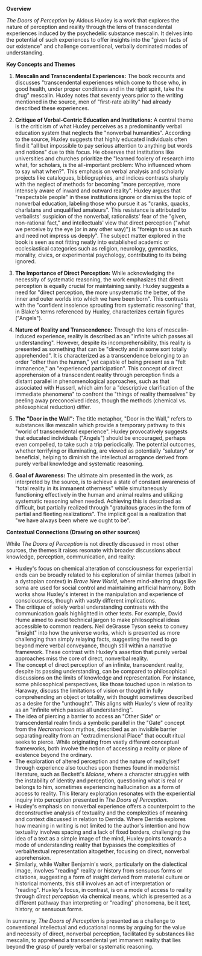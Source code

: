 **Overview**

_The Doors of Perception_ by Aldous Huxley is a work that explores the nature of perception and reality through the lens of transcendental experiences induced by the psychedelic substance mescalin. It delves into the potential of such experiences to offer insights into the "given facts of our existence" and challenge conventional, verbally dominated modes of understanding.

**Key Concepts and Themes**

1. **Mescalin and Transcendental Experiences:** The book recounts and discusses "transcendental experiences which come to those who, in good health, under proper conditions and in the right spirit, take the drug" mescalin. Huxley notes that seventy years prior to the writing mentioned in the source, men of "first-rate ability" had already described these experiences.
    
2. **Critique of Verbal-Centric Education and Institutions:** A central theme is the criticism of what Huxley perceives as a predominantly verbal education system that neglects the "nonverbal humanities". According to the source, Huxley suggests that highly educated individuals often find it "all but impossible to pay serious attention to anything but words and notions" due to this focus. He observes that institutions like universities and churches prioritize the "learned foolery of research into what, for scholars, is the all-important problem: Who influenced whom to say what when?". This emphasis on verbal analysis and scholarly projects like catalogues, bibliographies, and indices contrasts sharply with the neglect of methods for becoming "more perceptive, more intensely aware of inward and outward reality". Huxley argues that "respectable people" in these institutions ignore or dismiss the topic of nonverbal education, labeling those who pursue it as "cranks, quacks, charlatans and unqualified amateurs". This resistance is attributed to verbalists' suspicion of the nonverbal, rationalists' fear of the "given, non-rational fact," and intellectuals' view that direct perception ("what we perceive by the eye (or in any other way)") is "foreign to us as such and need not impress us deeply". The subject matter explored in the book is seen as not fitting neatly into established academic or ecclesiastical categories such as religion, neurology, gymnastics, morality, civics, or experimental psychology, contributing to its being ignored.
    
3. **The Importance of Direct Perception:** While acknowledging the necessity of systematic reasoning, the work emphasizes that direct perception is equally crucial for maintaining sanity. Huxley suggests a need for "direct perception, the more unsystematic the better, of the inner and outer worlds into which we have been born". This contrasts with the "confident insolence sprouting from systematic reasoning" that, in Blake's terms referenced by Huxley, characterizes certain figures ("Angels").
    
4. **Nature of Reality and Transcendence:** Through the lens of mescalin-induced experience, reality is described as an "infinite which passes all understanding". However, despite its incomprehensibility, this reality is presented as something that can be "directly and in some sort totally apprehended". It is characterized as a transcendence belonging to an order "other than the human," yet capable of being present as a "felt immanence," an "experienced participation". This concept of direct apprehension of a transcendent reality through perception finds a distant parallel in phenomenological approaches, such as that associated with Husserl, which aim for a "descriptive clarification of the immediate phenomena" to confront the "things of reality themselves" by peeling away preconceived ideas, though the methods (chemical vs. philosophical reduction) differ.
    
5. **The "Door in the Wall":** The title metaphor, "Door in the Wall," refers to substances like mescalin which provide a temporary pathway to this "world of transcendental experience". Huxley provocatively suggests that educated individuals ("Angels") should be encouraged, perhaps even compelled, to take such a trip periodically. The potential outcomes, whether terrifying or illuminating, are viewed as potentially "salutary" or beneficial, helping to diminish the intellectual arrogance derived from purely verbal knowledge and systematic reasoning.
    
6. **Goal of Awareness:** The ultimate aim presented in the work, as interpreted by the source, is to achieve a state of constant awareness of "total reality in its immanent otherness" while simultaneously functioning effectively in the human and animal realms and utilizing systematic reasoning when needed. Achieving this is described as difficult, but partially realized through "gratuitous graces in the form of partial and fleeting realizations". The implicit goal is a realization that "we have always been where we ought to be".
    

**Contextual Connections (Drawing on other sources)**

While _The Doors of Perception_ is not directly discussed in most other sources, the themes it raises resonate with broader discussions about knowledge, perception, communication, and reality:

- Huxley's focus on chemical alteration of consciousness for experiential ends can be broadly related to his exploration of similar themes (albeit in a dystopian context) in _Brave New World_, where mind-altering drugs like soma are used for social control and maintaining artificial harmony. Both works show Huxley's interest in the manipulation and experience of consciousness, though with vastly different implications.
- The critique of solely verbal understanding contrasts with the communication goals highlighted in other texts. For example, David Hume aimed to avoid technical jargon to make philosophical ideas accessible to common readers. Neil deGrasse Tyson seeks to convey "insight" into how the universe works, which is presented as more challenging than simply relaying facts, suggesting the need to go beyond mere verbal conveyance, though still within a narrative framework. These contrast with Huxley's assertion that purely verbal approaches miss the core of direct, nonverbal reality.
- The concept of direct perception of an infinite, transcendent reality, despite its passing understanding, can be compared to philosophical discussions on the limits of knowledge and representation. For instance, some philosophical perspectives, like those touched upon in relation to Haraway, discuss the limitations of vision or thought in fully comprehending an object or totality, with thought sometimes described as a desire for the "unthought". This aligns with Huxley's view of reality as an "infinite which passes all understanding".
- The idea of piercing a barrier to access an "Other Side" or transcendental realm finds a symbolic parallel in the "Gate" concept from the _Necronomicon_ mythos, described as an invisible barrier separating reality from an "extradimensional Place" that occult ritual seeks to pierce. While originating from vastly different conceptual frameworks, both involve the notion of accessing a reality or plane of existence beyond the ordinary.
- The exploration of altered perception and the nature of reality/self through experience also touches upon themes found in modernist literature, such as Beckett's _Malone_, where a character struggles with the instability of identity and perception, questioning what is real or belongs to him, sometimes experiencing hallucination as a form of access to reality. This literary exploration resonates with the experiential inquiry into perception presented in _The Doors of Perception_.
- Huxley's emphasis on nonverbal experience offers a counterpoint to the deconstructive analysis of textuality and the complexities of meaning and context discussed in relation to Derrida. Where Derrida explores how meaning in writing is not limited to the author's intention and how textuality involves spacing and a lack of fixed borders, challenging the idea of a text as a simple image of the mind, Huxley points towards a mode of understanding reality that bypasses the complexities of verbal/textual representation altogether, focusing on direct, nonverbal apprehension.
- Similarly, while Walter Benjamin's work, particularly on the dialectical image, involves "reading" reality or history from sensuous forms or citations, suggesting a form of insight derived from material culture or historical moments, this still involves an act of interpretation or "reading". Huxley's focus, in contrast, is on a mode of access to reality through _direct perception_ via chemical means, which is presented as a different pathway than interpreting or "reading" phenomena, be it text, history, or sensuous forms.

In summary, _The Doors of Perception_ is presented as a challenge to conventional intellectual and educational norms by arguing for the value and necessity of direct, nonverbal perception, facilitated by substances like mescalin, to apprehend a transcendental yet immanent reality that lies beyond the grasp of purely verbal or systematic reasoning.